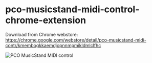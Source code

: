 # pco-musicstand-midi-control-chrome-extension

Download from Chrome webstore: https://chrome.google.com/webstore/detail/pco-musicstand-midi-contr/kmembogkkaemdjopnnmpmikldmlclfhc

![PCO MusicStand MIDI control](https://lh3.googleusercontent.com/2eAw6DpYADwb8ry7fadGqDQjHyNSX78oVJL8IINDShPwoi9FdVpaGt5nO6say2zq5QRlIGiN=w640-h400-e365-rj-sc0x00ffffff)
